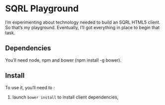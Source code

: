 # SQRL Playground

I’m experimenting about technology needed to build an SQRL HTML5 client.  So that’s my playground.
Eventually, I’ll got everything in place to begin that task.

## Dependencies

You’ll need node, npm and bower (npm install -g bower).

## Install

To use it, you‘ll need to :
  1. launch `bower install` to install client dependencies,

